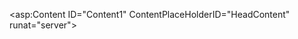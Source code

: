 <asp:Content ID="Content1" ContentPlaceHolderID="HeadContent" runat="server">
        <script language="Javascript" type="text/javascript">

            alert("sss");
            alert(sum_category);
            alert(pre_count);
            alert(remain_total);
            alert(rem);

        $(document).ready(function () {
            $('#myselection').on('change', function () {
                var demovalue = $(this).val();
                $("div.myDiv").hide();
                $("#show" + demovalue).show();
            });
        });

        function NumericChecking3digitLen(fld, fldlen) {
            if (isNaN(fld.value)) {
                alert("Please Enter Number Only !!! ");
                fld.form.reset();
                fld.focus();
                
                return false;
            }
            total_cal();
        }

        function WaterMarkFocus(txt, text) {
            if (txt.value == text) {
                txt.value = "";
                txt.style.color = "black";
            }
        }

        function WaterMarkBlur(txt, text) {
            if (txt.value == "") {
                txt.value = text;
                txt.style.color = "gray";
            }
        }


        function total_cal()
        {
            //alert("1");
            var sum_category = 0;

            var NO_OF_EMP_REG_0 = document.getElementById("MainContent_workers_Records_NO_OF_EMP_REG_0").value;
            if (NO_OF_EMP_REG_0 == '' || NO_OF_EMP_REG_0 == null)
            {
                document.getElementById("MainContent_workers_Records_NO_OF_EMP_REG_0").value = 0;
            }
            var NO_OF_EMP_REG_1 = document.getElementById("MainContent_workers_Records_NO_OF_EMP_REG_1").value;
            if (NO_OF_EMP_REG_1 == '' || NO_OF_EMP_REG_1 == null) {
                document.getElementById("MainContent_workers_Records_NO_OF_EMP_REG_1").value = 0;
            }
            var NO_OF_EMP_REG_2 = document.getElementById("MainContent_workers_Records_NO_OF_EMP_REG_2").value;
            if (NO_OF_EMP_REG_2 == '' || NO_OF_EMP_REG_2 == null) {
                document.getElementById("MainContent_workers_Records_NO_OF_EMP_REG_2").value = 0;
            }
            var NO_OF_EMP_REG_3 = document.getElementById("MainContent_workers_Records_NO_OF_EMP_REG_3").value;
            if (NO_OF_EMP_REG_3 == '' || NO_OF_EMP_REG_3 == null) {
                document.getElementById("MainContent_workers_Records_NO_OF_EMP_REG_3").value = 0;
            }
            var NO_OF_EMP_REG_4 = document.getElementById("MainContent_workers_Records_NO_OF_EMP_REG_4").value;
            if (NO_OF_EMP_REG_4 == '' || NO_OF_EMP_REG_4 == null) {
                document.getElementById("MainContent_workers_Records_NO_OF_EMP_REG_4").value = 0;
            }


            var NO_OF_EMP_TEMP_0 = document.getElementById("MainContent_workers_Records_NO_OF_EMP_TEMP_0").value;
            if (NO_OF_EMP_TEMP_0 == '' || NO_OF_EMP_TEMP_0 == null) {
                document.getElementById("MainContent_workers_Records_NO_OF_EMP_TEMP_0").value = 0;
            }
            var NO_OF_EMP_TEMP_1 = document.getElementById("MainContent_workers_Records_NO_OF_EMP_TEMP_1").value;
            if (NO_OF_EMP_TEMP_1 == '' || NO_OF_EMP_TEMP_1 == null) {
                document.getElementById("MainContent_workers_Records_NO_OF_EMP_TEMP_1").value = 0;
            }
            var NO_OF_EMP_TEMP_2 = document.getElementById("MainContent_workers_Records_NO_OF_EMP_TEMP_2").value;
            if (NO_OF_EMP_TEMP_2 == '' || NO_OF_EMP_TEMP_2 == null) {
                document.getElementById("MainContent_workers_Records_NO_OF_EMP_TEMP_2").value = 0;
            }
            var NO_OF_EMP_TEMP_3 = document.getElementById("MainContent_workers_Records_NO_OF_EMP_TEMP_3").value;
            if (NO_OF_EMP_TEMP_3 == '' || NO_OF_EMP_TEMP_3 == null) {
                document.getElementById("MainContent_workers_Records_NO_OF_EMP_TEMP_3").value = 0;
            }
            var NO_OF_EMP_TEMP_4 = document.getElementById("MainContent_workers_Records_NO_OF_EMP_TEMP_4").value;
            if (NO_OF_EMP_TEMP_4 == '' || NO_OF_EMP_TEMP_4 == null) {
                document.getElementById("MainContent_workers_Records_NO_OF_EMP_TEMP_4").value = 0;
            }

            var unsk, smsk, sk, hgsk, oth;

            for (var i = 0; i < 5; i++)
            {
                sum_category += parseInt(document.getElementById("MainContent_workers_Records_NO_OF_EMP_REG_" + i).value) + parseInt(document.getElementById("MainContent_workers_Records_NO_OF_EMP_TEMP_" + i).value);
                //alert(sum_category);
                if (i == 0) {
                    unsk = parseInt(document.getElementById("MainContent_workers_Records_NO_OF_EMP_REG_" + i).value) + parseInt(document.getElementById("MainContent_workers_Records_NO_OF_EMP_TEMP_" + i).value);
                } else if (i == 1) {
                    smsk = parseInt(document.getElementById("MainContent_workers_Records_NO_OF_EMP_REG_" + i).value) + parseInt(document.getElementById("MainContent_workers_Records_NO_OF_EMP_TEMP_" + i).value);
                }
                else if (i == 2) {
                    sk = parseInt(document.getElementById("MainContent_workers_Records_NO_OF_EMP_REG_" + i).value) + parseInt(document.getElementById("MainContent_workers_Records_NO_OF_EMP_TEMP_" + i).value);
                }
                else if (i == 3) {
                    hgsk = parseInt(document.getElementById("MainContent_workers_Records_NO_OF_EMP_REG_" + i).value) + parseInt(document.getElementById("MainContent_workers_Records_NO_OF_EMP_TEMP_" + i).value);
                } else if (i == 4)
                {
                    oth = parseInt(document.getElementById("MainContent_workers_Records_NO_OF_EMP_REG_" + i).value) + parseInt(document.getElementById("MainContent_workers_Records_NO_OF_EMP_TEMP_" + i).value);
                }

               
            }
            document.getElementById("MainContent_txtcal").value = sum_category;

            var ll_total = document.getElementById("MainContent_txtcal").value;
            var pre_count = parseInt(document.getElementById("MainContent_Vendor_dtl_Record_pre_total_0").value);
            var curr_online_gp = parseInt(document.getElementById("MainContent_Vendor_dtl_Record_curr_online_gp_0").value);

            var unsk_curr_online_gp = parseInt(document.getElementById("MainContent_Vendor_dtl_Record_unsk_gp_0").value);
            var smsk_curr_online_gp = parseInt(document.getElementById("MainContent_Vendor_dtl_Record_smsk_gp_0").value);
            var sk_curr_online_gp = parseInt(document.getElementById("MainContent_Vendor_dtl_Record_sk_gp_0").value);
            var hgsk_curr_online_gp = parseInt(document.getElementById("MainContent_Vendor_dtl_Record_hgsk_gp_0").value);
            var oth_curr_online_gp = parseInt(document.getElementById("MainContent_Vendor_dtl_Record_oth_gp_0").value);

            var sum_previous = parseInt(unsk_curr_online_gp) + parseInt(smsk_curr_online_gp) + parseInt(sk_curr_online_gp) + parseInt(hgsk_curr_online_gp) + parseInt(oth_curr_online_gp);
            var remain_total = parseInt(ll_total) - parseInt(sum_previous);


       

     

            if (sum_category >= pre_count) {
                var rem = document.getElementById("MainContent_Vendor_dtl_Record_LLWM_STRENGTH_0").value;
               
                if (rem >= 0) {
                    if (sum_category > rem) {
                        if (remain_total > rem) {
                            alert(" Sum of all the workman category is greater than the Remaining Workman Strength for which c3 can be applied or blank please select labour license number.");
                            document.getElementById("MainContent_txtcal").value = "";
                        }
                    }
                } else {
                    alert("Remaining Workman Strength for which c3 can be applied is blank or negative please select labour license number.");
                    document.getElementById("MainContent_txtcal").value = "";
                }
            } else if (sum_category < pre_count)
            {

                if (sum_category < curr_online_gp) {
                    alert("Total sum of all category can not be less than the currently ongoing gatepass .");
                    document.getElementById("MainContent_txtcal").value = "";
                }
                else if (unsk < unsk_curr_online_gp)
                {
                    alert("Total sum of Unskilled category can not be less than the currently unskilled ongoing gatepass .");
                    document.getElementById("MainContent_txtcal").value = "";
                } else if (smsk < smsk_curr_online_gp) {
                    alert("Total sum of Semiskilled category can not be less than the currently semiskilled ongoing gatepass .");
                    document.getElementById("MainContent_txtcal").value = "";
                } else if (sk < sk_curr_online_gp) {
                    alert("Total sum of Skilled category can not be less than the currently skilled ongoing gatepass .");
                    document.getElementById("MainContent_txtcal").value = "";
                }
                else if (hgsk < hgsk_curr_online_gp) {
                    alert("Total sum of HighlySkilled category can not be less than the currently highlyskilled ongoing gatepass .");
                    document.getElementById("MainContent_txtcal").value = "";
                } else if (oth < oth_curr_online_gp) {
                 
                    alert("Total sum of Other category can not be less than the currently Other ongoing gatepass .");
                    document.getElementById("MainContent_txtcal").value = "";
                }

            }
            



           
            

        } 

        </script>
</asp:Content>
